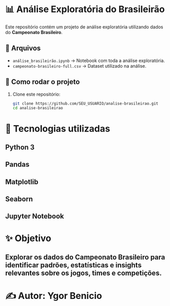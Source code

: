 # 📊 Análise Exploratória do Brasileirão

Este repositório contém um projeto de análise exploratória utilizando dados do **Campeonato Brasileiro**.

## 📂 Arquivos

- `análise_brasileirão.ipynb` → Notebook com toda a análise exploratória.  
- `campeonato-brasileiro-full.csv` → Dataset utilizado na análise.  

## 🚀 Como rodar o projeto

1. Clone este repositório:
   ```bash
   git clone https://github.com/SEU_USUARIO/analise-brasileirao.git
   cd analise-brasileirao
   
# 📌 Tecnologias utilizadas

## Python 3

## Pandas

## Matplotlib

## Seaborn

## Jupyter Notebook

# ✨ Objetivo

## Explorar os dados do Campeonato Brasileiro para identificar padrões, estatísticas e insights relevantes sobre os jogos, times e competições.

# ✍️ Autor: Ygor Benicio
